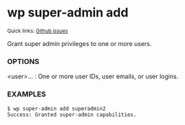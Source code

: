 # wp super-admin add

<small>Quick links: <a href="https://github.com/issues?q=is%3Aopen+label%3Acommand%3Asuper-admin-add+sort%3Aupdated-desc+org%3Awp-cli">Github issues</a></small>

Grant super admin privileges to one or more users.

### OPTIONS

&lt;user&gt;...
: One or more user IDs, user emails, or user logins.

### EXAMPLES

    $ wp super-admin add superadmin2
    Success: Granted super-admin capabilities.


